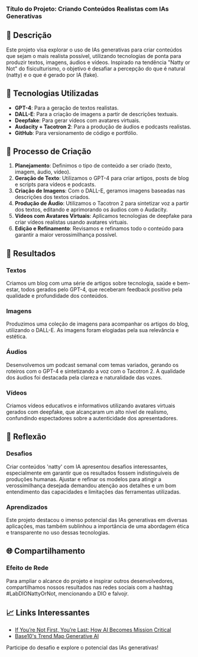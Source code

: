 ### Título do Projeto: Criando Conteúdos Realistas com IAs Generativas

## 📒 Descrição
Este projeto visa explorar o uso de IAs generativas para criar conteúdos que sejam o mais realista possível, utilizando tecnologias de ponta para produzir textos, imagens, áudios e vídeos. Inspirado na tendência "Natty or Not" do fisiculturismo, o objetivo é desafiar a percepção do que é natural (natty) e o que é gerado por IA (fake).

## 🤖 Tecnologias Utilizadas
- **GPT-4**: Para a geração de textos realistas.
- **DALL-E**: Para a criação de imagens a partir de descrições textuais.
- **Deepfake**: Para gerar vídeos com avatares virtuais.
- **Audacity + Tacotron 2**: Para a produção de áudios e podcasts realistas.
- **GitHub**: Para versionamento de código e portfólio.

## 🧐 Processo de Criação
1. **Planejamento**: Definimos o tipo de conteúdo a ser criado (texto, imagem, áudio, vídeo).
2. **Geração de Texto**: Utilizamos o GPT-4 para criar artigos, posts de blog e scripts para vídeos e podcasts.
3. **Criação de Imagens**: Com o DALL-E, geramos imagens baseadas nas descrições dos textos criados.
4. **Produção de Áudio**: Utilizamos o Tacotron 2 para sintetizar voz a partir dos textos, editando e aprimorando os áudios com o Audacity.
5. **Vídeos com Avatares Virtuais**: Aplicamos tecnologias de deepfake para criar vídeos realistas usando avatares virtuais.
6. **Edição e Refinamento**: Revisamos e refinamos todo o conteúdo para garantir a maior verossimilhança possível.

## 🚀 Resultados
### Textos
Criamos um blog com uma série de artigos sobre tecnologia, saúde e bem-estar, todos gerados pelo GPT-4, que receberam feedback positivo pela qualidade e profundidade dos conteúdos.

### Imagens
Produzimos uma coleção de imagens para acompanhar os artigos do blog, utilizando o DALL-E. As imagens foram elogiadas pela sua relevância e estética.

### Áudios
Desenvolvemos um podcast semanal com temas variados, gerando os roteiros com o GPT-4 e sintetizando a voz com o Tacotron 2. A qualidade dos áudios foi destacada pela clareza e naturalidade das vozes.

### Vídeos
Criamos vídeos educativos e informativos utilizando avatares virtuais gerados com deepfake, que alcançaram um alto nível de realismo, confundindo espectadores sobre a autenticidade dos apresentadores.

## 💭 Reflexão
### Desafios
Criar conteúdos 'natty' com IA apresentou desafios interessantes, especialmente em garantir que os resultados fossem indistinguíveis de produções humanas. Ajustar e refinar os modelos para atingir a verossimilhança desejada demandou atenção aos detalhes e um bom entendimento das capacidades e limitações das ferramentas utilizadas.

### Aprendizados
Este projeto destacou o imenso potencial das IAs generativas em diversas aplicações, mas também sublinhou a importância de uma abordagem ética e transparente no uso dessas tecnologias.

## 🌐 Compartilhamento
### Efeito de Rede
Para ampliar o alcance do projeto e inspirar outros desenvolvedores, compartilhamos nossos resultados nas redes sociais com a hashtag #LabDIONattyOrNot, mencionando a DIO e falvojr.

## 📈 Links Interessantes
- [If You’re Not First, You’re Last: How AI Becomes Mission Critical](https://base10.com/mission-critical-ai)
- [Base10's Trend Map Generative AI](https://base10.com/trend-map-generative-ai)

Participe do desafio e explore o potencial das IAs generativas!
